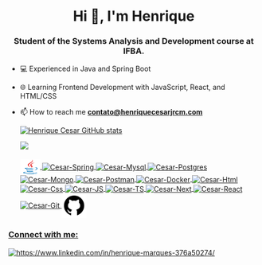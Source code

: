 <h1 align="center">Hi 👋, I'm Henrique</h1>
<h3 align="center">Student of the Systems Analysis and Development course at IFBA.</h3>

<!-- - 🔭 I’m currently working on ... -->
- 💻 Experienced in Java and Spring Boot
- 🌐 Learning Frontend Development with JavaScript, React, and HTML/CSS
- 📫 How to reach me **contato@henriquecesarjrcm.com**

  <div>
    <a href="https://github.com/henriquecesarjr">
      
    ![Henrique Cesar GitHub stats](https://github-readme-stats.vercel.app/api?username=henriquecesarjr&show_icons=true&theme=dark&count_private=true)

    <img height="130em" src="https://github-readme-stats.vercel.app/api/top-langs/?username=henriquecesarjr&layout=compact&langs_count=7&theme=dracula"/>
  </div>

  <div style="display: inline_block"><br>
    <img align="center" alt="Cesar-Java" height="30" width="40" src="https://raw.githubusercontent.com/devicons/devicon/master/icons/java/java-original.svg">
    <img align="center" alt="Cesar-Spring" height="30" width="40" src="https://cdn.jsdelivr.net/gh/devicons/devicon/icons/spring/spring-original.svg" />
    <img align="center" alt="Cesar-Mysql" height="40" width="50" src="https://cdn.jsdelivr.net/gh/devicons/devicon/icons/mysql/mysql-plain-wordmark.svg" />
    <img align="center" alt="Cesar-Postgres" height="40" width="50" src="https://cdn.jsdelivr.net/gh/devicons/devicon/icons/postgresql/postgresql-original.svg" />
    <img align="center" alt="Cesar-Mongo" height="40" width="50" src="https://cdn.jsdelivr.net/gh/devicons/devicon@latest/icons/mongodb/mongodb-original-wordmark.svg" />
    <img align="center" alt="Cesar-Postman" height="30" width="40" src="https://cdn.jsdelivr.net/gh/devicons/devicon@latest/icons/postman/postman-original.svg" />
    <img align="center" alt="Cesar-Docker" height="40" width="50" src="https://cdn.jsdelivr.net/gh/devicons/devicon@latest/icons/docker/docker-original.svg" />
    <img align="center" alt="Cesar-Html" height="30" width="40" src="https://cdn.jsdelivr.net/gh/devicons/devicon@latest/icons/html5/html5-original.svg" />
    <img align="Center" alt="Cesar-Css" height="30" width="40" src="https://cdn.jsdelivr.net/gh/devicons/devicon@latest/icons/css3/css3-original.svg" />
    <img align="Center" alt="Cesar-JS" height="30" width="40" src="https://cdn.jsdelivr.net/gh/devicons/devicon@latest/icons/javascript/javascript-original.svg" />
    <img align="Center" alt="Cesar-TS" height="30" width="40" src="https://cdn.jsdelivr.net/gh/devicons/devicon@latest/icons/typescript/typescript-original.svg" />
    <img align="Center" alt="Cesar-Next" height="30" width="40" src="https://cdn.jsdelivr.net/gh/devicons/devicon@latest/icons/nextjs/nextjs-original.svg" />
    <img align="Center" alt="Cesar-React" height="30" width="40" src="https://cdn.jsdelivr.net/gh/devicons/devicon@latest/icons/react/react-original.svg" />
    
    <img align="center" alt="Cesar-Git" height="40" width="50" src="https://cdn.jsdelivr.net/gh/devicons/devicon/icons/git/git-plain.svg" />
    <img align="center" alt="Cesar-GitHub" height="50" width="50" src="https://github.com/henriquecesarjr/henriquecesarjr/blob/main/assets/icons8-github.svg" />
  </div>
    
<h3 align="left">Connect with me:</h3>
      <p align="left">
      <a href="https://www.linkedin.com/in/henriquejrmarques/" target="blank"><img align="center" src="https://raw.githubusercontent.com/rahuldkjain/github-profile-readme-generator/master/src/images/icons/Social/linked-in-alt.svg"       alt="https://www.linkedin.com/in/henrique-marques-376a50274/" height="30" width="40" /></a>
      </p>
